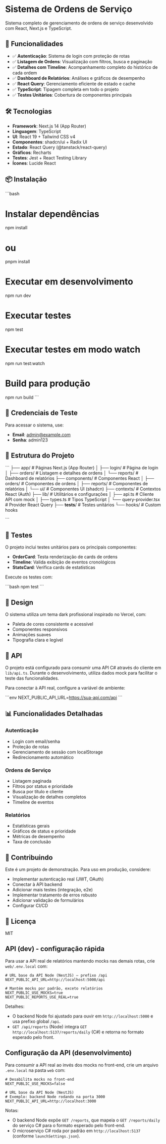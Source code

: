 # Sistema de Ordens de Serviço

Sistema completo de gerenciamento de ordens de serviço desenvolvido com React, Next.js e TypeScript.

## 🚀 Funcionalidades

- ✅ **Autenticação**: Sistema de login com proteção de rotas
- ✅ **Listagem de Ordens**: Visualização com filtros, busca e paginação
- ✅ **Detalhes com Timeline**: Acompanhamento completo do histórico de cada ordem
- ✅ **Dashboard de Relatórios**: Análises e gráficos de desempenho
- ✅ **React Query**: Gerenciamento eficiente de estado e cache
- ✅ **TypeScript**: Tipagem completa em todo o projeto
- ✅ **Testes Unitários**: Cobertura de componentes principais

## 🛠️ Tecnologias

- **Framework**: Next.js 14 (App Router)
- **Linguagem**: TypeScript
- **UI**: React 19 + Tailwind CSS v4
- **Componentes**: shadcn/ui + Radix UI
- **Estado**: React Query (@tanstack/react-query)
- **Gráficos**: Recharts
- **Testes**: Jest + React Testing Library
- **Ícones**: Lucide React

## 📦 Instalação

\`\`\`bash
# Instalar dependências
npm install
# ou
pnpm install

# Executar em desenvolvimento
npm run dev

# Executar testes
npm test

# Executar testes em modo watch
npm run test:watch

# Build para produção
npm run build
\`\`\`

## 🔐 Credenciais de Teste

Para acessar o sistema, use:

- **Email**: admin@example.com
- **Senha**: admin123

## 📁 Estrutura do Projeto

\`\`\`
├── app/                      # Páginas Next.js (App Router)
│   ├── login/               # Página de login
│   ├── orders/              # Listagem e detalhes de ordens
│   └── reports/             # Dashboard de relatórios
├── components/              # Componentes React
│   ├── orders/             # Componentes de ordens
│   ├── reports/            # Componentes de relatórios
│   └── ui/                 # Componentes UI (shadcn)
├── contexts/               # Contextos React (Auth)
├── lib/                    # Utilitários e configurações
│   ├── api.ts             # Cliente API com mock
│   ├── types.ts           # Tipos TypeScript
│   └── query-provider.tsx # Provider React Query
├── __tests__/             # Testes unitários
└── hooks/                 # Custom hooks

\`\`\`

## 🧪 Testes

O projeto inclui testes unitários para os principais componentes:

- **OrderCard**: Testa renderização de cards de ordens
- **Timeline**: Valida exibição de eventos cronológicos
- **StatsCard**: Verifica cards de estatísticas

Execute os testes com:

\`\`\`bash
npm test
\`\`\`

## 🎨 Design

O sistema utiliza um tema dark profissional inspirado no Vercel, com:

- Paleta de cores consistente e acessível
- Componentes responsivos
- Animações suaves
- Tipografia clara e legível

## 🔌 API

O projeto está configurado para consumir uma API C# através do cliente em `lib/api.ts`. Durante o desenvolvimento, utiliza dados mock para facilitar o teste das funcionalidades.

Para conectar à API real, configure a variável de ambiente:

\`\`\`env
NEXT_PUBLIC_API_URL=https://sua-api.com/api
\`\`\`

## 📊 Funcionalidades Detalhadas

### Autenticação
- Login com email/senha
- Proteção de rotas
- Gerenciamento de sessão com localStorage
- Redirecionamento automático

### Ordens de Serviço
- Listagem paginada
- Filtros por status e prioridade
- Busca por título e cliente
- Visualização de detalhes completos
- Timeline de eventos

### Relatórios
- Estatísticas gerais
- Gráficos de status e prioridade
- Métricas de desempenho
- Taxa de conclusão

## 🤝 Contribuindo

Este é um projeto de demonstração. Para uso em produção, considere:

- Implementar autenticação real (JWT, OAuth)
- Conectar à API backend
- Adicionar mais testes (integração, e2e)
- Implementar tratamento de erros robusto
- Adicionar validação de formulários
- Configurar CI/CD

## 📝 Licença

MIT


## API (dev) - configuração rápida

Para usar a API real de relatórios mantendo mocks nas demais rotas, crie `web/.env.local` com:

```env
# URL base da API Node (NestJS) — prefixo /api
NEXT_PUBLIC_API_URL=http://localhost:5000/api

# Mantém mocks por padrão, exceto relatórios
NEXT_PUBLIC_USE_MOCKS=true
NEXT_PUBLIC_REPORTS_USE_REAL=true
```

Detalhes:
- O backend Node foi ajustado para ouvir em `http://localhost:5000` e usa prefixo global `/api`.
- `GET /api/reports` (Node) integra `GET http://localhost:5137/reports/daily` (C#) e retorna no formato esperado pelo front.

## Configuração da API (desenvolvimento)

Para consumir a API real ao invés dos mocks no front-end, crie um arquivo `.env.local` na pasta `web` com:

```env
# Desabilita mocks no front-end
NEXT_PUBLIC_USE_MOCKS=false

# URL base da API Node (NestJS)
# Exemplo: backend Node rodando na porta 3000
NEXT_PUBLIC_API_URL=http://localhost:3000
```

Notas:
- O backend Node expõe `GET /reports`, que mapeia o `GET /reports/daily` do serviço C# para o formato esperado pelo front-end.
- O microserviço C# roda por padrão em `http://localhost:5137` (conforme `launchSettings.json`).
